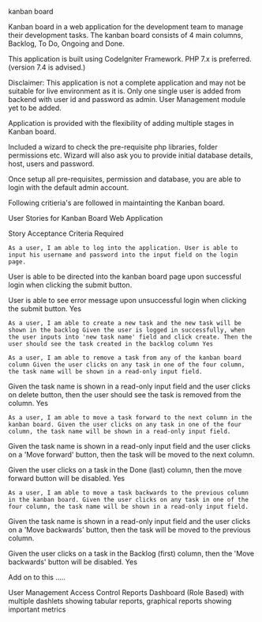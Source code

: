 kanban board

Kanban board in a web application for the development team to manage their development tasks. The kanban board consists of 4 main columns, Backlog, To Do, Ongoing and Done.

This application is built using CodeIgniter Framework. PHP 7.x is preferred. (version 7.4 is advised.)

Disclaimer: This application is not a complete application and may not be suitable for live environment as it is. Only one single user is added from backend with user id and password as admin. User Management module yet to be added.

Application is provided with the flexibility of adding multiple stages in Kanban board.

Included a wizard to check the pre-requisite php libraries, folder permissions etc. Wizard will also ask you to provide initial database details, host, users and password.

Once setup all pre-requisites, permission and database, you are able to login with the default admin account.

Following critieria's are followed in maintainting the Kanban board.

User Stories for Kanban Board Web Application

Story Acceptance Criteria Required

    As a user, I am able to log into the application. User is able to input his username and password into the input field on the login page.

User is able to be directed into the kanban board page upon successful login when clicking the submit button.

User is able to see error message upon unsuccessful login when clicking the submit button. Yes

    As a user, I am able to create a new task and the new task will be shown in the backlog Given the user is logged in successfully, when the user inputs into 'new task name' field and click create. Then the user should see the task created in the backlog column Yes

    As a user, I am able to remove a task from any of the kanban board column Given the user clicks on any task in one of the four column, the task name will be shown in a read-only input field.

Given the task name is shown in a read-only input field and the user clicks on delete button, then the user should see the task is removed from the column. Yes

    As a user, I am able to move a task forward to the next column in the kanban board. Given the user clicks on any task in one of the four column, the task name will be shown in a read-only input field.

Given the task name is shown in a read-only input field and the user clicks on a 'Move forward' button, then the task will be moved to the next column.

Given the user clicks on a task in the Done (last) column, then the move forward button will be disabled. Yes

    As a user, I am able to move a task backwards to the previous column in the kanban board. Given the user clicks on any task in one of the four column, the task name will be shown in a read-only input field.

Given the task name is shown in a read-only input field and the user clicks on a 'Move backwards' button, then the task will be moved to the previous column.

Given the user clicks on a task in the Backlog (first) column, then the 'Move backwards' button will be disabled. Yes

Add on to this .....

User Management Access Control Reports Dashboard (Role Based) with multiple dashlets showing tabular reports, graphical reports showing important metrics

